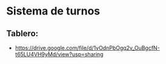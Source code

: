 # Sistema de turnos
## Tablero:
  - https://drive.google.com/file/d/1vOdnPbOgq2v_OuBgcfN-t65LU4VH9yMd/view?usp=sharing
